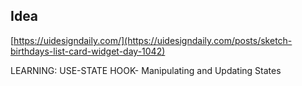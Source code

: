 ## Idea

[https://uidesigndaily.com/](https://uidesigndaily.com/posts/sketch-birthdays-list-card-widget-day-1042)

LEARNING:
USE-STATE HOOK-
Manipulating and Updating States
